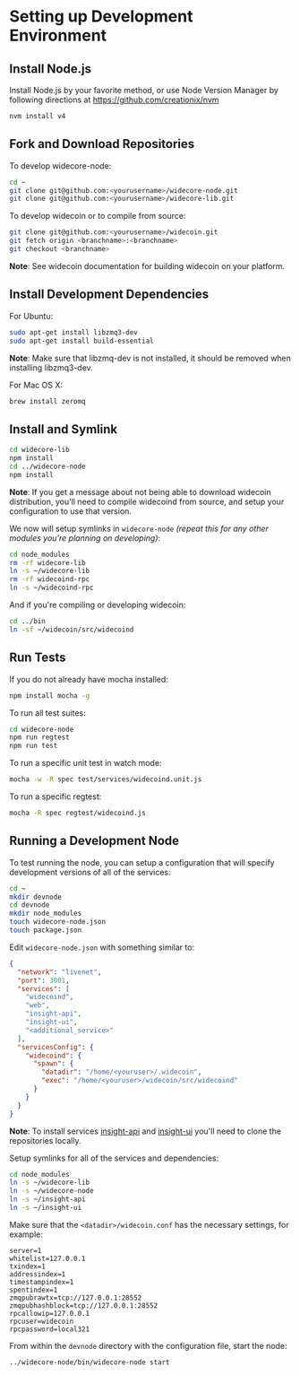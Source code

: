 # Setting up Development Environment

## Install Node.js

Install Node.js by your favorite method, or use Node Version Manager by following directions at https://github.com/creationix/nvm

```bash
nvm install v4
```

## Fork and Download Repositories

To develop widecore-node:

```bash
cd ~
git clone git@github.com:<yourusername>/widecore-node.git
git clone git@github.com:<yourusername>/widecore-lib.git
```

To develop widecoin or to compile from source:

```bash
git clone git@github.com:<yourusername>/widecoin.git
git fetch origin <branchname>:<branchname>
git checkout <branchname>
```
**Note**: See widecoin documentation for building widecoin on your platform.


## Install Development Dependencies

For Ubuntu:
```bash
sudo apt-get install libzmq3-dev
sudo apt-get install build-essential
```
**Note**: Make sure that libzmq-dev is not installed, it should be removed when installing libzmq3-dev.


For Mac OS X:
```bash
brew install zeromq
```

## Install and Symlink

```bash
cd widecore-lib
npm install
cd ../widecore-node
npm install
```
**Note**: If you get a message about not being able to download widecoin distribution, you'll need to compile widecoind from source, and setup your configuration to use that version.


We now will setup symlinks in `widecore-node` *(repeat this for any other modules you're planning on developing)*:
```bash
cd node_modules
rm -rf widecore-lib
ln -s ~/widecore-lib
rm -rf widecoind-rpc
ln -s ~/widecoind-rpc
```

And if you're compiling or developing widecoin:
```bash
cd ../bin
ln -sf ~/widecoin/src/widecoind
```

## Run Tests

If you do not already have mocha installed:
```bash
npm install mocha -g
```

To run all test suites:
```bash
cd widecore-node
npm run regtest
npm run test
```

To run a specific unit test in watch mode:
```bash
mocha -w -R spec test/services/widecoind.unit.js
```

To run a specific regtest:
```bash
mocha -R spec regtest/widecoind.js
```

## Running a Development Node

To test running the node, you can setup a configuration that will specify development versions of all of the services:

```bash
cd ~
mkdir devnode
cd devnode
mkdir node_modules
touch widecore-node.json
touch package.json
```

Edit `widecore-node.json` with something similar to:
```json
{
  "network": "livenet",
  "port": 3001,
  "services": [
    "widecoind",
    "web",
    "insight-api",
    "insight-ui",
    "<additional_service>"
  ],
  "servicesConfig": {
    "widecoind": {
      "spawn": {
        "datadir": "/home/<youruser>/.widecoin",
        "exec": "/home/<youruser>/widecoin/src/widecoind"
      }
    }
  }
}
```

**Note**: To install services [insight-api](https://github.com/bitpay/insight-api) and [insight-ui](https://github.com/bitpay/insight-ui) you'll need to clone the repositories locally.

Setup symlinks for all of the services and dependencies:

```bash
cd node_modules
ln -s ~/widecore-lib
ln -s ~/widecore-node
ln -s ~/insight-api
ln -s ~/insight-ui
```

Make sure that the `<datadir>/widecoin.conf` has the necessary settings, for example:
```
server=1
whitelist=127.0.0.1
txindex=1
addressindex=1
timestampindex=1
spentindex=1
zmqpubrawtx=tcp://127.0.0.1:28552
zmqpubhashblock=tcp://127.0.0.1:28552
rpcallowip=127.0.0.1
rpcuser=widecoin
rpcpassword=local321
```

From within the `devnode` directory with the configuration file, start the node:
```bash
../widecore-node/bin/widecore-node start
```